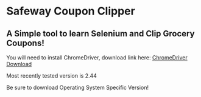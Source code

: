 # Safeway Coupon Clipper

## A Simple tool to learn Selenium and Clip Grocery Coupons!

You will need to install ChromeDriver, download link here: [ChromeDriver Download](https://sites.google.com/a/chromium.org/chromedriver/)

Most recently tested version is 2.44

Be sure to download Operating System Specific Version!
